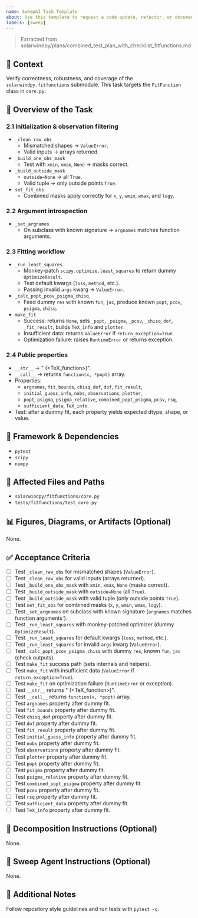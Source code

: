 ```yaml
---
name: SweepAI Task Template
about: Use this template to request a code update, refactor, or documentation change via SweepAI.
labels: [sweep]
---
```


> Extracted from solarwindpy/plans/combined_test_plan_with_checklist_fitfunctions.md

## 🧠 Context

Verify correctness, robustness, and coverage of the `solarwindpy.fitfunctions` submodule. This task targets the `FitFunction` class in `core.py`.

## 🎯 Overview of the Task

### 2.1 Initialization & observation filtering

- `_clean_raw_obs`
  - Mismatched shapes → `ValueError`.
  - Valid inputs → arrays returned.
- `_build_one_obs_mask`
  - Test with `xmin`, `xmax`, `None` → masks correct.
- `_build_outside_mask`
  - `outside=None` → all `True`.
  - Valid tuple → only outside points `True`.
- `set_fit_obs`
  - Combined masks apply correctly for `x`, `y`, `wmin`, `wmax`, and `logy`.

### 2.2 Argument introspection

- `_set_argnames`
  - On subclass with known signature → `argnames` matches function arguments.

### 2.3 Fitting workflow

- `_run_least_squares`
  - Monkey-patch `scipy.optimize.least_squares` to return dummy `OptimizeResult`.
  - Test default kwargs (`loss`, `method`, etc.).
  - Passing invalid `args` kwarg → `ValueError`.
- `_calc_popt_pcov_psigma_chisq`
  - Feed dummy `res` with known `fun`, `jac`, produce known `popt`, `pcov`, `psigma`, `chisq`.
- `make_fit`
  - Success: returns `None`, sets `_popt`, `_psigma`, `_pcov`, `_chisq_dof`, `_fit_result`, builds `TeX_info` and `plotter`.
  - Insufficient data: returns `ValueError` if `return_exception=True`.
  - Optimization failure: raises `RuntimeError` or returns exception.

### 2.4 Public properties

- `__str__` → "<ClassName> (\<TeX_function>)".
- `__call__` → returns `function(x, *popt)` array.
- Properties:
  - `argnames`, `fit_bounds`, `chisq_dof`, `dof`, `fit_result`,
  - `initial_guess_info`, `nobs`, `observations`, `plotter`,
  - `popt`, `psigma`, `psigma_relative`, `combined_popt_psigma`, `pcov`, `rsq`,
  - `sufficient_data`, `TeX_info`.
- Test: after a dummy fit, each property yields expected dtype, shape, or value.

## 🔧 Framework & Dependencies

- `pytest`
- `scipy`
- `numpy`

## 📂 Affected Files and Paths

- `solarwindpy/fitfunctions/core.py`
- `tests/fitfunctions/test_core.py`

## 📊 Figures, Diagrams, or Artifacts (Optional)

None.

## ✅ Acceptance Criteria

- [ ] Test `_clean_raw_obs` for mismatched shapes (`ValueError`).
- [ ] Test `_clean_raw_obs` for valid inputs (arrays returned).
- [ ] Test `_build_one_obs_mask` with `xmin`, `xmax`, `None` (masks correct).
- [ ] Test `_build_outside_mask` with `outside=None` (all `True`).
- [ ] Test `_build_outside_mask` with valid tuple (only outside points `True`).
- [ ] Test `set_fit_obs` for combined masks (`x`, `y`, `wmin`, `wmax`, `logy`).
- [ ] Test `_set_argnames` on subclass with known signature (`argnames` matches function arguments\`).
- [ ] Test `_run_least_squares` with monkey-patched optimizer (dummy `OptimizeResult`).
- [ ] Test `_run_least_squares` for default kwargs (`loss`, `method`, etc.).
- [ ] Test `_run_least_squares` for invalid `args` kwarg (`ValueError`).
- [ ] Test `_calc_popt_pcov_psigma_chisq` with dummy `res`, known `fun`, `jac` (check outputs).
- [ ] Test `make_fit` success path (sets internals and helpers).
- [ ] Test `make_fit` with insufficient data (`ValueError` if `return_exception=True`).
- [ ] Test `make_fit` on optimization failure (`RuntimeError` or exception).
- [ ] Test `__str__` returns "<ClassName> (\<TeX_function>)".
- [ ] Test `__call__` returns `function(x, *popt)` array.
- [ ] Test `argnames` property after dummy fit.
- [ ] Test `fit_bounds` property after dummy fit.
- [ ] Test `chisq_dof` property after dummy fit.
- [ ] Test `dof` property after dummy fit.
- [ ] Test `fit_result` property after dummy fit.
- [ ] Test `initial_guess_info` property after dummy fit.
- [ ] Test `nobs` property after dummy fit.
- [ ] Test `observations` property after dummy fit.
- [ ] Test `plotter` property after dummy fit.
- [ ] Test `popt` property after dummy fit.
- [ ] Test `psigma` property after dummy fit.
- [ ] Test `psigma_relative` property after dummy fit.
- [ ] Test `combined_popt_psigma` property after dummy fit.
- [ ] Test `pcov` property after dummy fit.
- [ ] Test `rsq` property after dummy fit.
- [ ] Test `sufficient_data` property after dummy fit.
- [ ] Test `TeX_info` property after dummy fit.

## 🧩 Decomposition Instructions (Optional)

None.

## 🤖 Sweep Agent Instructions (Optional)

None.

## 💬 Additional Notes

Follow repository style guidelines and run tests with `pytest -q`.
